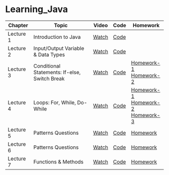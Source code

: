# Learning_Java

<table>
    <thead>
        <tr>
            <th>Chapter</th>
            <th>Topic</th>
            <th>Video</th>
            <th>Code</th>
            <th>Homework</th>
        </tr>
    </thead>
    <tbody>
        <tr>
            <td>Lecture 1</td>
            <td>Introduction to Java</td>
            <td><a href="https://www.youtube.com/watch?v=yRpLlJmRo2w">Watch</a></td>
            <td><a href="https://github.com/Shubham-Choudhury/Learning_Java/blob/main/AC_1_Lecture.java">Code</a></td>
            <td></td>
        </tr>
        <tr>
            <td>Lecture 2</td>
            <td>Input/Output Variable & Data Types</td>
            <td><a href="https://www.youtube.com/watch?v=LusTv0RlnSU">Watch</a></td>
            <td><a href="https://github.com/Shubham-Choudhury/Learning_Java/blob/main/AC_2_Lecture.java">Code</a></td>
            <td></td>
        </tr>
        <tr>
            <td>Lecture 3</td>
            <td>Conditional Statements: If-else, Switch Break</td>
            <td><a href="https://www.youtube.com/watch?v=I5srDu75h_M&t=596s">Watch</a></td>
            <td><a href="https://github.com/Shubham-Choudhury/Learning_Java/blob/main/AC_3_Lecture.java">Code</a></td>
            <td><a href="https://github.com/Shubham-Choudhury/Learning_Java/blob/main/AC_3_Lecture_Homework_1.java">Homework-1</a><br><a href="https://github.com/Shubham-Choudhury/Learning_Java/blob/main/AC_3_Lecture_Homework_2.java">Homework-2</a></td>
        </tr>
        <tr>
            <td>Lecture 4</td>
            <td>Loops: For, While, Do-While</td>
            <td><a href="https://www.youtube.com/watch?v=0r1SfRoLuzU">Watch</a></td>
            <td><a href="https://github.com/Shubham-Choudhury/Learning_Java/blob/main/AC_4_Lecture.java">Code</a></td>
            <td><a href="https://github.com/Shubham-Choudhury/Learning_Java/blob/main/AC_4_Lecture_Homework_1.java">Homework-1</a><br><a href="https://github.com/Shubham-Choudhury/Learning_Java/blob/main/AC_4_Lecture_Homework_2.java">Homework-2</a><br><a href="https://github.com/Shubham-Choudhury/Learning_Java/blob/main/AC_4_Lecture_Homework_3.java">Homework-3</a></td>
        </tr>
        <tr>
            <td>Lecture 5</td>
            <td>Patterns Questions</td>
            <td><a href="https://www.youtube.com/watch?v=GjHNGM7KN3w">Watch</a></td>
            <td><a href="https://github.com/Shubham-Choudhury/Learning_Java/blob/main/AC_5_Lecture.java">Code</a></td>
            <td><a href="https://github.com/Shubham-Choudhury/Learning_Java/blob/main/AC_5_Lecture_Homework.java">Homework</a></td>
        </tr>
        <tr>
            <td>Lecture 6</td>
            <td>Patterns Questions</td>
            <td><a href="https://www.youtube.com/watch?v=Dr4PpNa7AYo">Watch</a></td>
            <td><a href="https://github.com/Shubham-Choudhury/Learning_Java/blob/main/AC_6_Lecture.java">Code</a></td>
            <td><a href="https://github.com/Shubham-Choudhury/Learning_Java/blob/main/AC_6_Lecture_Homework.java">Homework</a></td>
        </tr>
        <tr>
            <td>Lecture 7</td>
            <td>Functions & Methods</td>
            <td><a href="https://www.youtube.com/watch?v=qcSz4ef9UHA&t=958s">Watch</a></td>
            <td><a href="https://github.com/Shubham-Choudhury/Learning_Java/blob/main/AC_7_Lecture.java">Code</a></td>
            <td><a href="https://github.com/Shubham-Choudhury/Learning_Java/blob/main/AC_7_Lecture_Homework.java">Homework</a></td>
        </tr>
    </tbody>
</table>
